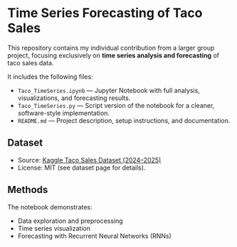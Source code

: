 # Time Series Forecasting of Taco Sales
This repository contains my individual contribution from a larger group project, focusing exclusively on **time series analysis and forecasting** of taco sales data.

It includes the following files:
- `Taco_TimeSeries.ipynb` — Jupyter Notebook with full analysis, visualizations, and forecasting results.  
- `Taco_TimeSeries.py` — Script version of the notebook for a cleaner, software-style implementation.  
- `README.md` — Project description, setup instructions, and documentation. 

## Dataset
- Source: [Kaggle Taco Sales Dataset (2024–2025)](https://www.kaggle.com/datasets/atharvasoundankar/taco-sales-dataset-20242025/data)  
- License: MIT (see dataset page for details).  

## Methods
The notebook demonstrates:
- Data exploration and preprocessing
- Time series visualization
- Forecasting with Recurrent Neural Networks (RNNs)
